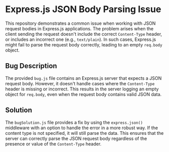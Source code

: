 # Express.js JSON Body Parsing Issue

This repository demonstrates a common issue when working with JSON request bodies in Express.js applications. The problem arises when the client sending the request doesn't include the correct `Content-Type` header, or includes an incorrect one (e.g., `text/plain`). In such cases, Express.js might fail to parse the request body correctly, leading to an empty `req.body` object.

## Bug Description

The provided `bug.js` file contains an Express.js server that expects a JSON request body. However, it doesn't handle cases where the `Content-Type` header is missing or incorrect.  This results in the server logging an empty object for `req.body`, even when the request body contains valid JSON data. 

## Solution

The `bugSolution.js` file provides a fix by using the `express.json()` middleware with an option to handle the error in a more robust way. If the content type is not specified, it will still parse the data.  This ensures that the server can correctly parse the JSON request body regardless of the presence or value of the `Content-Type` header.